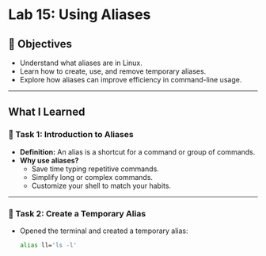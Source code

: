# Lab 15: Using Aliases

## 🎯 Objectives
- Understand what aliases are in Linux.
- Learn how to create, use, and remove temporary aliases.
- Explore how aliases can improve efficiency in command-line usage.

---

## What I Learned

### 🔹 Task 1: Introduction to Aliases

- **Definition:** An alias is a shortcut for a command or group of commands.
- **Why use aliases?**
  - Save time typing repetitive commands.
  - Simplify long or complex commands.
  - Customize your shell to match your habits.

---

### 🔹 Task 2: Create a Temporary Alias

- Opened the terminal and created a temporary alias:
  ```bash
  alias ll='ls -l'
